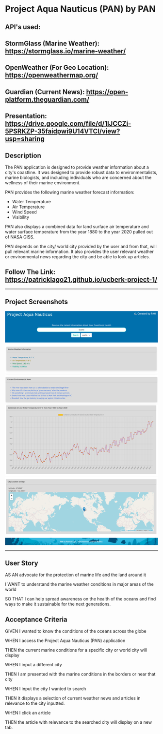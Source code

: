 # Project Aqua Nauticus (PAN) by PAN

## API's used: 
## StormGlass (Marine Weather): https://stormglass.io/marine-weather/
## OpenWeather (For Geo Location): https://openweathermap.org/
## Guardian (Current News): https://open-platform.theguardian.com/

## Presentation: https://drive.google.com/file/d/1lJCCZi-5PSRKZP-35faidpwi9U14VTCl/view?usp=sharing

<a name="desc"></a>
## Description

The PAN application is designed to provide weather information about a city's coastline. It was designed to provide robust data to environmentalists, marine biologists, and including individuals who are concerned about the wellness of their marine environment. 

PAN provides the following marine weather forecast information:

  - Water Temperature
  - Air Temperature
  - Wind Speed
  - Visibility

PAN also displays a combined data for land surface air temperature and water surface temperature from the year 1880 to the year 2020 pulled out of NASA GISS.

PAN depends on the city/ world city provided by the user and from that, will pull relevant marine information. It also provides the user relevant weather or environmental news regarding the city and be able to look up articles.

<a name="urlz"></a>
## Follow The Link: https://patricklago21.github.io/ucberk-project-1/

*****************

<a name="demo"></a>
## Project Screenshots 
<img src="https://raw.githubusercontent.com/patricklago21/ucberk-project-1/main/assets/images/Screen%20Shot%202021-05-05%20at%206.04.55%20PM.png"/>
<img src="https://raw.githubusercontent.com/patricklago21/ucberk-project-1/main/assets/images/Screen%20Shot%202021-05-05%20at%206.05.23%20PM.png"/>
<img src="https://raw.githubusercontent.com/patricklago21/ucberk-project-1/main/assets/images/Screen%20Shot%202021-05-05%20at%206.05.33%20PM.png"/>
<img src="https://raw.githubusercontent.com/patricklago21/ucberk-project-1/main/assets/images/Screen%20Shot%202021-05-05%20at%206.05.48%20PM.png"/>

*****************

<a name="story"></a>
## User Story
AS AN advocate for the protection of marine life and the land around it

I WANT to understand the marine weather conditions in major areas of the world

SO THAT I can help spread awareness on the health of the oceans and find ways to make it sustainable for the next generations.

<a name="ac"></a>
## Acceptance Criteria

GIVEN I wanted to know the conditions of the oceans across the globe

WHEN I access the Project Aqua Nauticus (PAN) application

THEN the current marine conditions for a specific city or world city will display

WHEN I input a different city

THEN I am presented with the marine conditions in the borders or near that city

WHEN I input the city I wanted to search

THEN it displays a selection of current weather news and articles in relevance to the city inputted. 

WHEN I click an article 

THEN the article with relevance to the searched city will display on a new tab.
